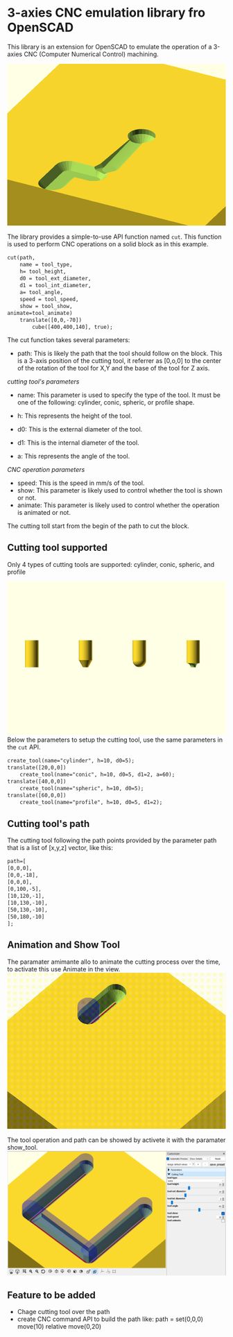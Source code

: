 # 3-axies CNC emulation library fro OpenSCAD
This library is an extension for OpenSCAD to emulate the operation of a 3-axies CNC (Computer Numerical Control) machining.

![Cutting Tool](./images/cnc_example_1.png)

The library provides a simple-to-use API function named `cut`. 
This function is used to perform CNC operations on a solid block as in this example. 
```
cut(path, 
    name = tool_type,
    h= tool_height,
    d0 = tool_ext_diameter,
    d1 = tool_int_diameter,
    a= tool_angle,
    speed = tool_speed,
    show = tool_show, 
animate=tool_animate)
    translate([0,0,-70])
        cube([400,400,140], true);
```
The cut function takes several parameters:

- path: This is likely the path that the tool should follow on the block. This is a 3-axis position of the cutting tool, it referrer as [0,o,0] to the center of the rotation of the tool for X,Y and the base of the tool for Z axis.

*cutting tool's parameters*
- name: This parameter is used to specify the type of the tool. It must be one of the following: cylinder, conic, spheric, or profile shape.

- h: This represents the height of the tool.
- d0: This is the external diameter of the tool.
- d1: This is the internal diameter of the tool.
- a: This represents the angle of the tool.

*CNC operation parameters*
- speed: This is the speed in mm/s of the tool.
- show: This parameter is likely used to control whether the tool is shown or not.
- animate: This parameter is likely used to control whether the operation is animated or not.

The cutting toll start from the begin of the path to cut the block. 

## Cutting tool supported
Only 4 types of cutting tools are supported: cylinder, conic, spheric, and profile

![Cutting Tool](./images/tools.png)
Below the parameters to setup the cutting tool, use the same parameters in the `cut` API.

```
create_tool(name="cylinder", h=10, d0=5);
translate([20,0,0])
    create_tool(name="conic", h=10, d0=5, d1=2, a=60);
translate([40,0,0])
    create_tool(name="spheric", h=10, d0=5);
translate([60,0,0])
    create_tool(name="profile", h=10, d0=5, d1=2);
```
## Cutting tool's path
The cutting tool following the path points provided by the parameter path that is a list of [x,y,z] vector, like this:
```
path=[
[0,0,0],
[0,0,-18],
[0,0,0],
[0,100,-5],
[10,120,-1],
[10,130,-10],
[50,130,-10],
[50,180,-10]
];
```
## Animation and Show Tool
The paramater amimante allo to animate the cutting process over the time, to activate this use Animate in the view.
![Animate tool](./images/animate_tool.gif)

The tool operation and path can be showed by activete it with the paramater show_tool.
![Show tool](./images/show_tool.png)

## Feature to be added
- Chage cutting tool over the path
- create CNC command API to build the path like:
path = set(0,0,0)
        move(10) relative
            move(0,20)


